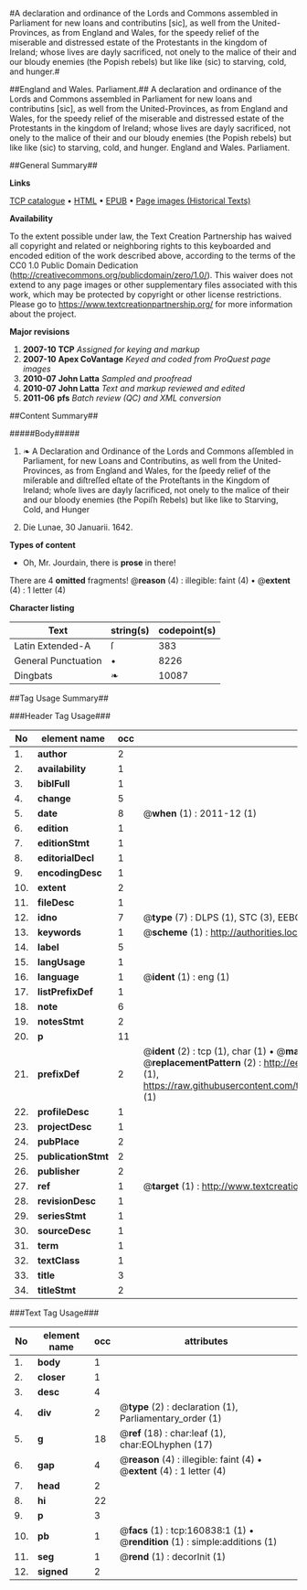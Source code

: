 #A declaration and ordinance of the Lords and Commons assembled in Parliament for new loans and contributins [sic], as well from the United-Provinces, as from England and Wales, for the speedy relief of the miserable and distressed estate of the Protestants in the kingdom of Ireland; whose lives are dayly sacrificed, not onely to the malice of their and our bloudy enemies (the Popish rebels) but like like (sic) to starving, cold, and hunger.#

##England and Wales. Parliament.##
A declaration and ordinance of the Lords and Commons assembled in Parliament for new loans and contributins [sic], as well from the United-Provinces, as from England and Wales, for the speedy relief of the miserable and distressed estate of the Protestants in the kingdom of Ireland; whose lives are dayly sacrificed, not onely to the malice of their and our bloudy enemies (the Popish rebels) but like like (sic) to starving, cold, and hunger.
England and Wales. Parliament.

##General Summary##

**Links**

[TCP catalogue](http://www.ota.ox.ac.uk/tcp/)  • 
[HTML](http://tei.it.ox.ac.uk/tcp/Texts-HTML/free/A82/A82583.html)  • 
[EPUB](http://tei.it.ox.ac.uk/tcp/Texts-EPUB/free/A82/A82583.epub) • 
[Page images (Historical Texts)](https://historicaltexts.jisc.ac.uk/eebo-99864987e)

**Availability**

To the extent possible under law, the Text Creation Partnership has waived all copyright and related or neighboring rights to this keyboarded and encoded edition of the work described above, according to the terms of the CC0 1.0 Public Domain Dedication (http://creativecommons.org/publicdomain/zero/1.0/). This waiver does not extend to any page images or other supplementary files associated with this work, which may be protected by copyright or other license restrictions. Please go to https://www.textcreationpartnership.org/ for more information about the project.

**Major revisions**

1. __2007-10__ __TCP__ *Assigned for keying and markup*
1. __2007-10__ __Apex CoVantage__ *Keyed and coded from ProQuest page images*
1. __2010-07__ __John Latta__ *Sampled and proofread*
1. __2010-07__ __John Latta__ *Text and markup reviewed and edited*
1. __2011-06__ __pfs__ *Batch review (QC) and XML conversion*

##Content Summary##

#####Body#####

1. ❧ A Declaration and Ordinance of the Lords and Commons aſſembled in Parliament, for new Loans and Contributins, as well from the United-Provinces, as from England and Wales, for the ſpeedy relief of the miſerable and diſtreſſed eſtate of the Proteſtants in the Kingdom of Ireland; whoſe lives are dayly ſacrificed, not onely to the malice of their and our bloody enemies (the Popiſh Rebels) but like like to Starving, Cold, and Hunger

1. Die Lunae, 30 Januarii. 1642.

**Types of content**

  * Oh, Mr. Jourdain, there is **prose** in there!

There are 4 **omitted** fragments! 
 @__reason__ (4) : illegible: faint (4)  •  @__extent__ (4) : 1 letter (4)

**Character listing**


|Text|string(s)|codepoint(s)|
|---|---|---|
|Latin Extended-A|ſ|383|
|General Punctuation|•|8226|
|Dingbats|❧|10087|

##Tag Usage Summary##

###Header Tag Usage###

|No|element name|occ|attributes|
|---|---|---|---|
|1.|__author__|2||
|2.|__availability__|1||
|3.|__biblFull__|1||
|4.|__change__|5||
|5.|__date__|8| @__when__ (1) : 2011-12 (1)|
|6.|__edition__|1||
|7.|__editionStmt__|1||
|8.|__editorialDecl__|1||
|9.|__encodingDesc__|1||
|10.|__extent__|2||
|11.|__fileDesc__|1||
|12.|__idno__|7| @__type__ (7) : DLPS (1), STC (3), EEBO-CITATION (1), PROQUEST (1), VID (1)|
|13.|__keywords__|1| @__scheme__ (1) : http://authorities.loc.gov/ (1)|
|14.|__label__|5||
|15.|__langUsage__|1||
|16.|__language__|1| @__ident__ (1) : eng (1)|
|17.|__listPrefixDef__|1||
|18.|__note__|6||
|19.|__notesStmt__|2||
|20.|__p__|11||
|21.|__prefixDef__|2| @__ident__ (2) : tcp (1), char (1)  •  @__matchPattern__ (2) : ([0-9\-]+):([0-9IVX]+) (1), (.+) (1)  •  @__replacementPattern__ (2) : http://eebo.chadwyck.com/downloadtiff?vid=$1&page=$2 (1), https://raw.githubusercontent.com/textcreationpartnership/Texts/master/tcpchars.xml#$1 (1)|
|22.|__profileDesc__|1||
|23.|__projectDesc__|1||
|24.|__pubPlace__|2||
|25.|__publicationStmt__|2||
|26.|__publisher__|2||
|27.|__ref__|1| @__target__ (1) : http://www.textcreationpartnership.org/docs/. (1)|
|28.|__revisionDesc__|1||
|29.|__seriesStmt__|1||
|30.|__sourceDesc__|1||
|31.|__term__|1||
|32.|__textClass__|1||
|33.|__title__|3||
|34.|__titleStmt__|2||


###Text Tag Usage###

|No|element name|occ|attributes|
|---|---|---|---|
|1.|__body__|1||
|2.|__closer__|1||
|3.|__desc__|4||
|4.|__div__|2| @__type__ (2) : declaration (1), Parliamentary_order (1)|
|5.|__g__|18| @__ref__ (18) : char:leaf (1), char:EOLhyphen (17)|
|6.|__gap__|4| @__reason__ (4) : illegible: faint (4)  •  @__extent__ (4) : 1 letter (4)|
|7.|__head__|2||
|8.|__hi__|22||
|9.|__p__|3||
|10.|__pb__|1| @__facs__ (1) : tcp:160838:1 (1)  •  @__rendition__ (1) : simple:additions (1)|
|11.|__seg__|1| @__rend__ (1) : decorInit (1)|
|12.|__signed__|2||
